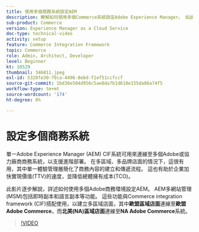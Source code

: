 ```yaml
---
title: 使用多個商務系統設定AEM
description: 瞭解如何使用多個Commerce系統設定Adobe Experience Manager。 如此一來，專案便可支援單一體驗管理層，其可連線至多個Adobe或協力廠商商務後端，以用於多品牌、多區域店面。
sub-product: Commerce
version: Experience Manager as a Cloud Service
doc-type: technical-video
activity: setup
feature: Commerce Integration Framework
topic: Commerce
role: Admin, Architect, Developer
level: Beginner
kt: 10529
thumbnail: 346811.jpeg
exl-id: 5328fe30-79ca-4496-8ebd-f1ef51ccfccf
source-git-commit: 1bd36e584d956c5ae8da7b1d618e155da86a74f5
workflow-type: tm+mt
source-wordcount: '174'
ht-degree: 0%

---
```


# 設定多個商務系統

單一Adobe Experience Manager (AEM) CIF系統可用來連線至多個Adobe或協力廠商商務系統，以支援進階部署。 在多區域、多品牌店面的情況下，這很有用，其中單一體驗管理層簡化了商務內容的建立和傳遞流程。 這也有助於企業加快實現價值(TTV)的速度，並降低總體擁有成本(TCO)。

此影片逐步解說，詳述如何使用多個Adobe商務環境設定AEM。 AEM多網站管理(MSM)包括即時副本和語言副本等功能。 這些功能與Commerce integration framework (CIF)搭配使用，以建立多區域店面，其中&#x200B;__歐盟區域店面__&#x200B;連線至&#x200B;__歐盟Adobe Commerce__，而&#x200B;__北美(NA)區域店面__&#x200B;連線至&#x200B;__NA Adobe Commerce__&#x200B;系統。

>[!VIDEO](https://video.tv.adobe.com/v/346811/?quality=12&learn=on)
